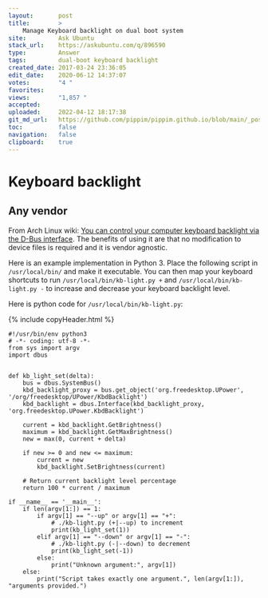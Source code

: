 ```yaml
---
layout:       post
title:        >
    Manage Keyboard backlight on dual boot system
site:         Ask Ubuntu
stack_url:    https://askubuntu.com/q/896590
type:         Answer
tags:         dual-boot keyboard backlight
created_date: 2017-03-24 23:36:05
edit_date:    2020-06-12 14:37:07
votes:        "4 "
favorites:    
views:        "1,857 "
accepted:     
uploaded:     2022-04-12 18:17:38
git_md_url:   https://github.com/pippim/pippim.github.io/blob/main/_posts/2017/2017-03-24-Manage-Keyboard-backlight-on-dual-boot-system.md
toc:          false
navigation:   false
clipboard:    true
---
```


# Keyboard backlight

## Any vendor

From Arch Linux wiki: [You can control your computer keyboard backlight via the D-Bus interface][1]. The benefits of using it are that no modification to device files is required and it is vendor agnostic.

Here is an example implementation in Python 3. Place the following script in  `/usr/local/bin/` and make it executable. You can then map your keyboard shortcuts to run `/usr/local/bin/kb-light.py +` and `/usr/local/bin/kb-light.py -` to increase and decrease your keyboard backlight level.

Here is python code for `/usr/local/bin/kb-light.py`:




{% include copyHeader.html %}
``` python3
#!/usr/bin/env python3
# -*- coding: utf-8 -*-    
from sys import argv
import dbus


def kb_light_set(delta):
    bus = dbus.SystemBus()
    kbd_backlight_proxy = bus.get_object('org.freedesktop.UPower', '/org/freedesktop/UPower/KbdBacklight')
    kbd_backlight = dbus.Interface(kbd_backlight_proxy, 'org.freedesktop.UPower.KbdBacklight')

    current = kbd_backlight.GetBrightness()
    maximum = kbd_backlight.GetMaxBrightness()
    new = max(0, current + delta)

    if new >= 0 and new <= maximum:
        current = new
        kbd_backlight.SetBrightness(current)

    # Return current backlight level percentage
    return 100 * current / maximum

if __name__ == '__main__':
    if len(argv[1:]) == 1:
        if argv[1] == "--up" or argv[1] == "+":
            # ./kb-light.py (+|--up) to increment
            print(kb_light_set(1))
        elif argv[1] == "--down" or argv[1] == "-":
            # ./kb-light.py (-|--down) to decrement
            print(kb_light_set(-1))
        else:
            print("Unknown argument:", argv[1])
    else:
        print("Script takes exactly one argument.", len(argv[1:]), "arguments provided.")
```


  [1]: https://wiki.archlinux.org/index.php/Keyboard_backlight
